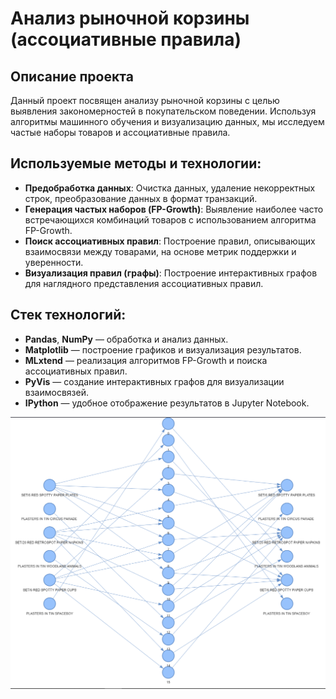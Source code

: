 # Анализ рыночной корзины (ассоциативные правила)

## Описание проекта

Данный проект посвящен анализу рыночной корзины с целью выявления закономерностей в покупательском поведении.
Используя алгоритмы машинного обучения и визуализацию данных, мы исследуем частые наборы товаров и ассоциативные правила.

## Используемые методы и технологии:

- **Предобработка данных**: Очистка данных, удаление некорректных строк, преобразование данных в формат транзакций.
- **Генерация частых наборов (FP-Growth)**: Выявление наиболее часто встречающихся комбинаций товаров с использованием алгоритма FP-Growth.
- **Поиск ассоциативных правил**: Построение правил, описывающих взаимосвязи между товарами, на основе метрик поддержки и уверенности.
- **Визуализация правил (графы)**: Построение интерактивных графов для наглядного представления ассоциативных правил.

## Стек технологий:

- **Pandas**, **NumPy** — обработка и анализ данных.
- **Matplotlib** — построение графиков и визуализация результатов.
- **MLxtend** — реализация алгоритмов FP-Growth и поиска ассоциативных правил.
- **PyVis** — создание интерактивных графов для визуализации взаимосвязей.
- **IPython** — удобное отображение результатов в Jupyter Notebook.

![alt text](src\image.png)
